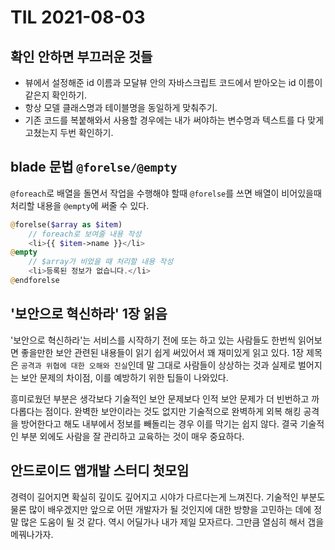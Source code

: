 # TIL 2021-08-03

## 확인 안하면 부끄러운 것들

- 뷰에서 설정해준 id 이름과 모달뷰 안의 자바스크립트 코드에서 받아오는 id 이름이 같은지 확인하기.
- 항상 모델 클래스명과 테이블명을 동일하게 맞춰주기.
- 기존 코드를 복붙해와서 사용할 경우에는 내가 써야하는 변수명과 텍스트를 다 맞게 고쳤는지 두번 확인하기. 

## blade 문법 `@forelse/@empty`

`@foreach`로 배열을 돌면서 작업을 수행해야 할때 `@forelse`를 쓰면 배열이 비어있을때 처리할 내용을 `@empty`에 써줄 수 있다.

```php
@forelse($array as $item)
	// foreach로 보여줄 내용 작성
	<li>{{ $item->name }}</li>
@empty
	// $array가 비었을 때 처리할 내용 작성
	<li>등록된 정보가 없습니다.</li>
@endforelse
```

## '보안으로 혁신하라' 1장 읽음

'보안으로 혁신하라'는 서비스를 시작하기 전에 또는 하고 있는 사람들도 한번씩 읽어보면 좋을만한 보안 관련된 내용들이 읽기 쉽게 써있어서 꽤 재미있게 읽고 있다. 1장 제목은 `공격과 위협에 대한 오해와 진실`인데 말 그대로 사람들이 상상하는 것과 실제로 벌어지는 보안 문제의 차이점, 이를 예방하기 위한 팁들이 나와있다.

흥미로웠던 부분은 생각보다 기술적인 보안 문제보다 인적 보안 문제가 더 빈번하고 까다롭다는 점이다. 완벽한 보안이라는 것도 없지만 기술적으로 완벽하게 외복 해킹 공격을 방어한다고 해도 내부에서 정보를 빼돌리는 경우 이를 막기는 쉽지 않다. 결국 기술적인 부분 외에도 사람을 잘 관리하고 교육하는 것이 매우 중요하다.

## 안드로이드 앱개발 스터디 첫모임

경력이 길어지면 확실히 깊이도 깊어지고 시야가 다르다는게 느껴진다. 기술적인 부분도 물론 많이 배우겠지만 앞으로 어떤 개발자가 될 것인지에 대한 방향을 고민하는 데에 정말 많은 도움이 될 것 같다. 역시 어딜가나 내가 제일 모자르다. 그만큼 열심히 해서 갭을 메꿔나가자.